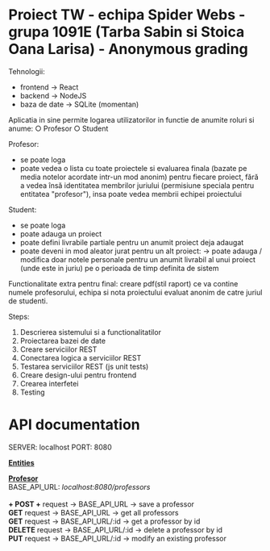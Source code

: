 # Proiect TW - echipa Spider Webs - grupa 1091E (Tarba Sabin si Stoica Oana Larisa) - Anonymous grading

Tehnologii:
- frontend -> React
- backend -> NodeJS
- baza de date -> SQLite (momentan)

Aplicatia in sine permite logarea utilizatorilor in functie de anumite roluri si anume:
○ Profesor
○ Student

Profesor:
- se poate loga
- poate vedea o lista cu toate proiectele si evaluarea finala (bazate pe media notelor acordate intr-un mod anonim) pentru fiecare proiect, fără a vedea însă identitatea membrilor juriului (permisiune speciala pentru entitatea "profesor"), insa poate vedea membrii echipei proiectului

Student:
- se poate loga
- poate adauga un proiect
- poate defini livrabile partiale pentru un anumit proiect deja adaugat
- poate deveni in mod aleator jurat pentru un alt proiect:
                  -> poate adauga / modifica doar notele personale pentru un anumit livrabil al unui proiect (unde este in juriu) pe o perioada de timp definita de sistem

Functionalitate extra pentru final: creare pdf(stil raport) ce va contine numele profesorului, echipa si nota proiectului evaluat anonim de catre juriul de studenti.

Steps:
1. Descrierea sistemului si a functionalitatilor
2. Proiectarea bazei de date
3. Creare serviciilor REST
4. Conectarea logica a serviciilor REST
5. Testarea serviciilor REST (js unit tests)
6. Creare design-ului pentru frontend
7. Crearea interfetei
8. Testing


# API documentation
SERVER: localhost
PORT: 8080

<strong><u>Entities</strong></u>

<u><strong>Profesor</strong></u> <br>
BASE_API_URL: <i>localhost:8080/professors</i> <br><br>
<strong>+ POST +</strong> request -> BASE_API_URL -> save a professor <br> 
<strong>GET</strong> request -> BASE_API_URL -> get all professors <br>
<strong>GET</strong> request -> BASE_API_URL/:id -> get a professor by id <br>
<strong>DELETE</strong> request -> BASE_API_URL/:id -> delete a professor by id <br>
<strong>PUT</strong> request -> BASE_API_URL/:id -> modify an existing professor <br>
